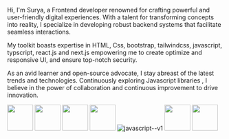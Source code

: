 Hi, I'm Surya, a Frontend developer renowned for crafting powerful and user-friendly digital experiences. With a talent for transforming concepts into reality, I specialize in developing robust backend systems that facilitate seamless interactions.

My toolkit boasts expertise in HTML, Css, bootstrap, tailwindcss, javascript, typscript, react.js and next.js empowering me to create optimize and responsive UI, and ensure top-notch security. 

As an avid learner and open-source advocate, I stay abreast of the latest trends and technologies. Continuously exploring Javascript libraries , I believe in the power of collaboration and continuous improvement to drive innovation.


<img src="https://www.vectorlogo.zone/logos/w3_html5/w3_html5-icon.svg" width="60"></code>
<img src="https://www.vectorlogo.zone/logos/w3_css/w3_css-official.svg" width="60"></code>
<img src="https://www.vectorlogo.zone/logos/tailwindcss/tailwindcss-icon.svg" width="60"></code>
<img src="https://www.vectorlogo.zone/logos/getbootstrap/getbootstrap-icon.svg" width="60"></code>
<img src="https://img.icons8.com/color/86/javascript--v1.png" alt="javascript--v1"></code>
<img src="https://www.vectorlogo.zone/logos/typescriptlang/typescriptlang-icon.svg" width="60"></code>
<img src="https://www.vectorlogo.zone/logos/reactjs/reactjs-icon.svg" width="60"></code>

